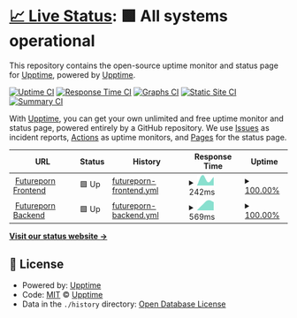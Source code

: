 # [📈 Live Status](https://status.futureporn.net): <!--live status--> **🟩 All systems operational**

This repository contains the open-source uptime monitor and status page for [Upptime](https://upptime.js.org), powered by [Upptime](https://github.com/upptime/upptime).

[![Uptime CI](https://github.com/insanity54/futureporn-status/workflows/Uptime%20CI/badge.svg)](https://github.com/insanity54/futureporn-status/actions?query=workflow%3A%22Uptime+CI%22)
[![Response Time CI](https://github.com/insanity54/futureporn-status/workflows/Response%20Time%20CI/badge.svg)](https://github.com/insanity54/futureporn-status/actions?query=workflow%3A%22Response+Time+CI%22)
[![Graphs CI](https://github.com/insanity54/futureporn-status/workflows/Graphs%20CI/badge.svg)](https://github.com/insanity54/futureporn-status/actions?query=workflow%3A%22Graphs+CI%22)
[![Static Site CI](https://github.com/insanity54/futureporn-status/workflows/Static%20Site%20CI/badge.svg)](https://github.com/insanity54/futureporn-status/actions?query=workflow%3A%22Static+Site+CI%22)
[![Summary CI](https://github.com/insanity54/futureporn-status/workflows/Summary%20CI/badge.svg)](https://github.com/insanity54/futureporn-status/actions?query=workflow%3A%22Summary+CI%22)

With [Upptime](https://upptime.js.org), you can get your own unlimited and free uptime monitor and status page, powered entirely by a GitHub repository. We use [Issues](https://github.com/upptime/upptime/issues) as incident reports, [Actions](https://github.com/insanity54/futureporn-status/actions) as uptime monitors, and [Pages](https://status.futureporn.net) for the status page.

<!--start: status pages-->
<!-- This summary is generated by Upptime (https://github.com/upptime/upptime) -->
<!-- Do not edit this manually, your changes will be overwritten -->
<!-- prettier-ignore -->
| URL | Status | History | Response Time | Uptime |
| --- | ------ | ------- | ------------- | ------ |
| <img alt="" src="https://icons.duckduckgo.com/ip3/futureporn.net.ico" height="13"> [Futureporn Frontend](https://futureporn.net) | 🟩 Up | [futureporn-frontend.yml](https://github.com/insanity54/futureporn-status/commits/HEAD/history/futureporn-frontend.yml) | <details><summary><img alt="Response time graph" src="./graphs/futureporn-frontend/response-time-week.png" height="20"> 242ms</summary><br><a href="https://status.futureporn.net/history/futureporn-frontend"><img alt="Response time 242" src="https://img.shields.io/endpoint?url=https%3A%2F%2Fraw.githubusercontent.com%2Finsanity54%2Ffutureporn-status%2FHEAD%2Fapi%2Ffutureporn-frontend%2Fresponse-time.json"></a><br><a href="https://status.futureporn.net/history/futureporn-frontend"><img alt="24-hour response time 242" src="https://img.shields.io/endpoint?url=https%3A%2F%2Fraw.githubusercontent.com%2Finsanity54%2Ffutureporn-status%2FHEAD%2Fapi%2Ffutureporn-frontend%2Fresponse-time-day.json"></a><br><a href="https://status.futureporn.net/history/futureporn-frontend"><img alt="7-day response time 242" src="https://img.shields.io/endpoint?url=https%3A%2F%2Fraw.githubusercontent.com%2Finsanity54%2Ffutureporn-status%2FHEAD%2Fapi%2Ffutureporn-frontend%2Fresponse-time-week.json"></a><br><a href="https://status.futureporn.net/history/futureporn-frontend"><img alt="30-day response time 242" src="https://img.shields.io/endpoint?url=https%3A%2F%2Fraw.githubusercontent.com%2Finsanity54%2Ffutureporn-status%2FHEAD%2Fapi%2Ffutureporn-frontend%2Fresponse-time-month.json"></a><br><a href="https://status.futureporn.net/history/futureporn-frontend"><img alt="1-year response time 242" src="https://img.shields.io/endpoint?url=https%3A%2F%2Fraw.githubusercontent.com%2Finsanity54%2Ffutureporn-status%2FHEAD%2Fapi%2Ffutureporn-frontend%2Fresponse-time-year.json"></a></details> | <details><summary><a href="https://status.futureporn.net/history/futureporn-frontend">100.00%</a></summary><a href="https://status.futureporn.net/history/futureporn-frontend"><img alt="All-time uptime 100.00%" src="https://img.shields.io/endpoint?url=https%3A%2F%2Fraw.githubusercontent.com%2Finsanity54%2Ffutureporn-status%2FHEAD%2Fapi%2Ffutureporn-frontend%2Fuptime.json"></a><br><a href="https://status.futureporn.net/history/futureporn-frontend"><img alt="24-hour uptime 100.00%" src="https://img.shields.io/endpoint?url=https%3A%2F%2Fraw.githubusercontent.com%2Finsanity54%2Ffutureporn-status%2FHEAD%2Fapi%2Ffutureporn-frontend%2Fuptime-day.json"></a><br><a href="https://status.futureporn.net/history/futureporn-frontend"><img alt="7-day uptime 100.00%" src="https://img.shields.io/endpoint?url=https%3A%2F%2Fraw.githubusercontent.com%2Finsanity54%2Ffutureporn-status%2FHEAD%2Fapi%2Ffutureporn-frontend%2Fuptime-week.json"></a><br><a href="https://status.futureporn.net/history/futureporn-frontend"><img alt="30-day uptime 100.00%" src="https://img.shields.io/endpoint?url=https%3A%2F%2Fraw.githubusercontent.com%2Finsanity54%2Ffutureporn-status%2FHEAD%2Fapi%2Ffutureporn-frontend%2Fuptime-month.json"></a><br><a href="https://status.futureporn.net/history/futureporn-frontend"><img alt="1-year uptime 100.00%" src="https://img.shields.io/endpoint?url=https%3A%2F%2Fraw.githubusercontent.com%2Finsanity54%2Ffutureporn-status%2FHEAD%2Fapi%2Ffutureporn-frontend%2Fuptime-year.json"></a></details>
| <img alt="" src="https://icons.duckduckgo.com/ip3/ipfs.sbtp.xyz.ico" height="13"> [Futureporn Backend](https://ipfs.sbtp.xyz/ipfs/bafkreigq6feyiv27wth74575cutr5gzhigna6gehois2fyw24bzk7nbk4a) | 🟩 Up | [futureporn-backend.yml](https://github.com/insanity54/futureporn-status/commits/HEAD/history/futureporn-backend.yml) | <details><summary><img alt="Response time graph" src="./graphs/futureporn-backend/response-time-week.png" height="20"> 569ms</summary><br><a href="https://status.futureporn.net/history/futureporn-backend"><img alt="Response time 569" src="https://img.shields.io/endpoint?url=https%3A%2F%2Fraw.githubusercontent.com%2Finsanity54%2Ffutureporn-status%2FHEAD%2Fapi%2Ffutureporn-backend%2Fresponse-time.json"></a><br><a href="https://status.futureporn.net/history/futureporn-backend"><img alt="24-hour response time 569" src="https://img.shields.io/endpoint?url=https%3A%2F%2Fraw.githubusercontent.com%2Finsanity54%2Ffutureporn-status%2FHEAD%2Fapi%2Ffutureporn-backend%2Fresponse-time-day.json"></a><br><a href="https://status.futureporn.net/history/futureporn-backend"><img alt="7-day response time 569" src="https://img.shields.io/endpoint?url=https%3A%2F%2Fraw.githubusercontent.com%2Finsanity54%2Ffutureporn-status%2FHEAD%2Fapi%2Ffutureporn-backend%2Fresponse-time-week.json"></a><br><a href="https://status.futureporn.net/history/futureporn-backend"><img alt="30-day response time 569" src="https://img.shields.io/endpoint?url=https%3A%2F%2Fraw.githubusercontent.com%2Finsanity54%2Ffutureporn-status%2FHEAD%2Fapi%2Ffutureporn-backend%2Fresponse-time-month.json"></a><br><a href="https://status.futureporn.net/history/futureporn-backend"><img alt="1-year response time 569" src="https://img.shields.io/endpoint?url=https%3A%2F%2Fraw.githubusercontent.com%2Finsanity54%2Ffutureporn-status%2FHEAD%2Fapi%2Ffutureporn-backend%2Fresponse-time-year.json"></a></details> | <details><summary><a href="https://status.futureporn.net/history/futureporn-backend">100.00%</a></summary><a href="https://status.futureporn.net/history/futureporn-backend"><img alt="All-time uptime 100.00%" src="https://img.shields.io/endpoint?url=https%3A%2F%2Fraw.githubusercontent.com%2Finsanity54%2Ffutureporn-status%2FHEAD%2Fapi%2Ffutureporn-backend%2Fuptime.json"></a><br><a href="https://status.futureporn.net/history/futureporn-backend"><img alt="24-hour uptime 100.00%" src="https://img.shields.io/endpoint?url=https%3A%2F%2Fraw.githubusercontent.com%2Finsanity54%2Ffutureporn-status%2FHEAD%2Fapi%2Ffutureporn-backend%2Fuptime-day.json"></a><br><a href="https://status.futureporn.net/history/futureporn-backend"><img alt="7-day uptime 100.00%" src="https://img.shields.io/endpoint?url=https%3A%2F%2Fraw.githubusercontent.com%2Finsanity54%2Ffutureporn-status%2FHEAD%2Fapi%2Ffutureporn-backend%2Fuptime-week.json"></a><br><a href="https://status.futureporn.net/history/futureporn-backend"><img alt="30-day uptime 100.00%" src="https://img.shields.io/endpoint?url=https%3A%2F%2Fraw.githubusercontent.com%2Finsanity54%2Ffutureporn-status%2FHEAD%2Fapi%2Ffutureporn-backend%2Fuptime-month.json"></a><br><a href="https://status.futureporn.net/history/futureporn-backend"><img alt="1-year uptime 100.00%" src="https://img.shields.io/endpoint?url=https%3A%2F%2Fraw.githubusercontent.com%2Finsanity54%2Ffutureporn-status%2FHEAD%2Fapi%2Ffutureporn-backend%2Fuptime-year.json"></a></details>

<!--end: status pages-->

[**Visit our status website →**](https://status.futureporn.net)

## 📄 License

- Powered by: [Upptime](https://github.com/upptime/upptime)
- Code: [MIT](./LICENSE) © [Upptime](https://upptime.js.org)
- Data in the `./history` directory: [Open Database License](https://opendatacommons.org/licenses/odbl/1-0/)
